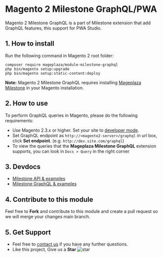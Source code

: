 # Magento 2 Milestone GraphQL/PWA

Magento 2 Milestone GraphQL is a part of Milestone extension that add GraphQL features, this support for PWA Studio.
## 1. How to install

Run the following command in Magento 2 root folder:

```
composer require mageplaza/module-milestone-graphql
php bin/magento setup:upgrade
php bin/magento setup:static-content:deploy
```

**Note:**
Magento 2 Milestone GraphQL requires installing [Mageplaza Milestone](https://www.mageplaza.com/magento-2-milestone/) in your Magento installation.

## 2. How to use

To perform GraphQL queries in Magento, please do the following requirements:

- Use Magento 2.3.x or higher. Set your site to [developer mode](https://www.mageplaza.com/devdocs/enable-disable-developer-mode-magento-2.html).
- Set GraphQL endpoint as `http://<magento2-server>/graphql` in url box, click **Set endpoint**. 
(e.g. `http://dev.site.com/graphql`)
- To view the queries that the **Mageplaza Milestone GraphQL** extension supports, you can look in `Docs > Query` in the right corner

## 3. Devdocs

- [Milestone API & examples](https://documenter.getpostman.com/view/10589000/T1LJm8wp)
- [Milestone GraphQL & examples](https://documenter.getpostman.com/view/10589000/TVmTaZia)


## 4. Contribute to this module

Feel free to **Fork** and contribute to this module and create a pull request so we will merge your changes main branch.

## 5. Get Support

- Feel free to [contact us](https://www.mageplaza.com/contact.html) if you have any further questions.
- Like this project, Give us a **Star** ![star](https://i.imgur.com/S8e0ctO.png)
